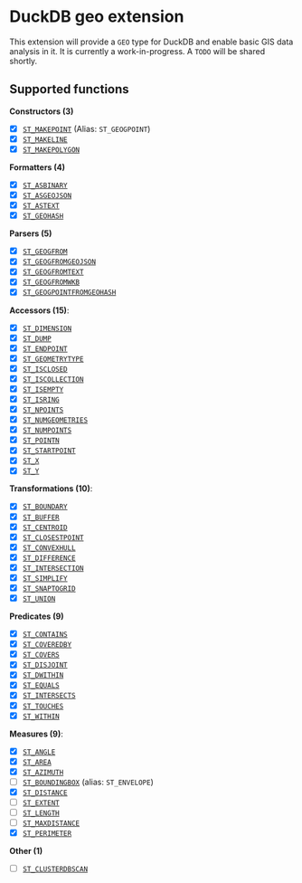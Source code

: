 # DuckDB geo extension
This extension will provide a `GEO` type for DuckDB and enable basic GIS data analysis in it. It is currently a work-in-progress. A `TODO` will be shared shortly.

## Supported functions

**Constructors (3)**
- [x] [`ST_MAKEPOINT`](https://cloud.google.com/bigquery/docs/reference/standard-sql/geography_functions#st_geogpoint)  (Alias: `ST_GEOGPOINT`)
- [x] [`ST_MAKELINE`](https://cloud.google.com/bigquery/docs/reference/standard-sql/geography_functions#st_makeline)  
- [x] [`ST_MAKEPOLYGON`](https://cloud.google.com/bigquery/docs/reference/standard-sql/geography_functions#st_makepolygon)  

**Formatters (4)**
- [x] [`ST_ASBINARY`](https://cloud.google.com/bigquery/docs/reference/standard-sql/geography_functions#st_asbinary)  
- [x] [`ST_ASGEOJSON`](https://cloud.google.com/bigquery/docs/reference/standard-sql/geography_functions#st_asgeojson)  
- [x] [`ST_ASTEXT`](https://cloud.google.com/bigquery/docs/reference/standard-sql/geography_functions#st_astext)  
- [x] [`ST_GEOHASH`](https://cloud.google.com/bigquery/docs/reference/standard-sql/geography_functions#st_geohash)

**Parsers (5)**
- [x] [`ST_GEOGFROM`](https://cloud.google.com/bigquery/docs/reference/standard-sql/geography_functions#st_geogfrom)  
- [x] [`ST_GEOGFROMGEOJSON`](https://cloud.google.com/bigquery/docs/reference/standard-sql/geography_functions#st_geogfromgeojson)  
- [x] [`ST_GEOGFROMTEXT`](https://cloud.google.com/bigquery/docs/reference/standard-sql/geography_functions#st_geogfromtext)  
- [x] [`ST_GEOGFROMWKB`](https://cloud.google.com/bigquery/docs/reference/standard-sql/geography_functions#st_geogfromwkb)  
- [x] [`ST_GEOGPOINTFROMGEOHASH`](https://cloud.google.com/bigquery/docs/reference/standard-sql/geography_functions#st_geogpointfromgeohash)

**Accessors (15)**:
- [x] [`ST_DIMENSION`](https://cloud.google.com/bigquery/docs/reference/standard-sql/geography_functions#st_dimension)  
- [x] [`ST_DUMP`](https://cloud.google.com/bigquery/docs/reference/standard-sql/geography_functions#st_dump)  
- [x] [`ST_ENDPOINT`](https://cloud.google.com/bigquery/docs/reference/standard-sql/geography_functions#st_endpoint)  
- [x] [`ST_GEOMETRYTYPE`](https://cloud.google.com/bigquery/docs/reference/standard-sql/geography_functions#st_geometrytype)  
- [x] [`ST_ISCLOSED`](https://cloud.google.com/bigquery/docs/reference/standard-sql/geography_functions#st_isclosed)  
- [x] [`ST_ISCOLLECTION`](https://cloud.google.com/bigquery/docs/reference/standard-sql/geography_functions#st_iscollection)  
- [x] [`ST_ISEMPTY`](https://cloud.google.com/bigquery/docs/reference/standard-sql/geography_functions#st_isempty)  
- [x] [`ST_ISRING`](https://cloud.google.com/bigquery/docs/reference/standard-sql/geography_functions#st_isring)  
- [x] [`ST_NPOINTS`](https://cloud.google.com/bigquery/docs/reference/standard-sql/geography_functions#st_npoints)  
- [x] [`ST_NUMGEOMETRIES`](https://cloud.google.com/bigquery/docs/reference/standard-sql/geography_functions#st_numgeometries)  
- [x] [`ST_NUMPOINTS`](https://cloud.google.com/bigquery/docs/reference/standard-sql/geography_functions#st_numpoints)  
- [x] [`ST_POINTN`](https://cloud.google.com/bigquery/docs/reference/standard-sql/geography_functions#st_pointn)  
- [x] [`ST_STARTPOINT`](https://cloud.google.com/bigquery/docs/reference/standard-sql/geography_functions#st_startpoint)  
- [x] [`ST_X`](https://cloud.google.com/bigquery/docs/reference/standard-sql/geography_functions#st_x)  
- [x] [`ST_Y`](https://cloud.google.com/bigquery/docs/reference/standard-sql/geography_functions#st_y)

**Transformations (10)**:
- [x] [`ST_BOUNDARY`](https://cloud.google.com/bigquery/docs/reference/standard-sql/geography_functions#st_boundary)  
- [x] [`ST_BUFFER`](https://cloud.google.com/bigquery/docs/reference/standard-sql/geography_functions#st_buffer)  
- [x] [`ST_CENTROID`](https://cloud.google.com/bigquery/docs/reference/standard-sql/geography_functions#st_centroid)  
- [x] [`ST_CLOSESTPOINT`](https://cloud.google.com/bigquery/docs/reference/standard-sql/geography_functions#st_closestpoint)  
- [x] [`ST_CONVEXHULL`](https://cloud.google.com/bigquery/docs/reference/standard-sql/geography_functions#st_convexhull)  
- [x] [`ST_DIFFERENCE`](https://cloud.google.com/bigquery/docs/reference/standard-sql/geography_functions#st_difference)  
- [x] [`ST_INTERSECTION`](https://cloud.google.com/bigquery/docs/reference/standard-sql/geography_functions#st_intersection)  
- [x] [`ST_SIMPLIFY`](https://cloud.google.com/bigquery/docs/reference/standard-sql/geography_functions#st_simplify)  
- [x] [`ST_SNAPTOGRID`](https://cloud.google.com/bigquery/docs/reference/standard-sql/geography_functions#st_snaptogrid)  
- [x] [`ST_UNION`](https://cloud.google.com/bigquery/docs/reference/standard-sql/geography_functions#st_union)  

**Predicates (9)**
- [x] [`ST_CONTAINS`](https://cloud.google.com/bigquery/docs/reference/standard-sql/geography_functions#st_contains)  
- [x] [`ST_COVEREDBY`](https://cloud.google.com/bigquery/docs/reference/standard-sql/geography_functions#st_coveredby)  
- [x] [`ST_COVERS`](https://cloud.google.com/bigquery/docs/reference/standard-sql/geography_functions#st_covers)  
- [x] [`ST_DISJOINT`](https://cloud.google.com/bigquery/docs/reference/standard-sql/geography_functions#st_disjoint)  
- [x] [`ST_DWITHIN`](https://cloud.google.com/bigquery/docs/reference/standard-sql/geography_functions#st_dwithin)  
- [x] [`ST_EQUALS`](https://cloud.google.com/bigquery/docs/reference/standard-sql/geography_functions#st_equals)  
- [x] [`ST_INTERSECTS`](https://cloud.google.com/bigquery/docs/reference/standard-sql/geography_functions#st_intersects)  
- [x] [`ST_TOUCHES`](https://cloud.google.com/bigquery/docs/reference/standard-sql/geography_functions#st_touches)  
- [x] [`ST_WITHIN`](https://cloud.google.com/bigquery/docs/reference/standard-sql/geography_functions#st_within)

**Measures (9)**:
- [x] [`ST_ANGLE`](https://cloud.google.com/bigquery/docs/reference/standard-sql/geography_functions#st_angle)  
- [x] [`ST_AREA`](https://cloud.google.com/bigquery/docs/reference/standard-sql/geography_functions#st_area)  
- [x] [`ST_AZIMUTH`](https://cloud.google.com/bigquery/docs/reference/standard-sql/geography_functions#st_azimuth)  
- [ ] [`ST_BOUNDINGBOX`](https://cloud.google.com/bigquery/docs/reference/standard-sql/geography_functions#st_boundingbox)  (alias: `ST_ENVELOPE`)
- [x] [`ST_DISTANCE`](https://cloud.google.com/bigquery/docs/reference/standard-sql/geography_functions#st_distance)  
- [ ] [`ST_EXTENT`](https://cloud.google.com/bigquery/docs/reference/standard-sql/geography_functions#st_extent)
- [ ] [`ST_LENGTH`](https://cloud.google.com/bigquery/docs/reference/standard-sql/geography_functions#st_length)  
- [ ] [`ST_MAXDISTANCE`](https://cloud.google.com/bigquery/docs/reference/standard-sql/geography_functions#st_maxdistance)  
- [x] [`ST_PERIMETER`](https://cloud.google.com/bigquery/docs/reference/standard-sql/geography_functions#st_perimeter)

**Other (1)**
- [ ] [`ST_CLUSTERDBSCAN`](https://cloud.google.com/bigquery/docs/reference/standard-sql/geography_functions#st_clusterdbscan)
